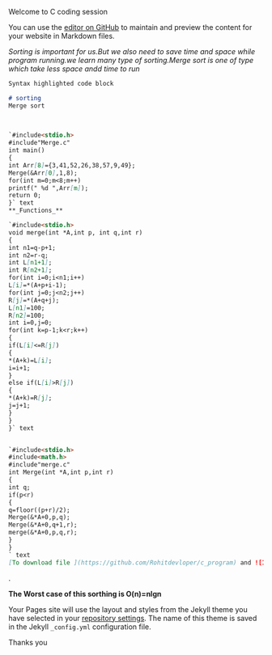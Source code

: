  Welcome to  C coding session

You can use the [editor on GitHub](https://github.com/Rohitdevloper/c_program/edit/gh-pages/index.md) to maintain and preview the content for your website in Markdown files.

 _Sorting is important for us.But we also need to save time and space while program running.we learn many type of sorting.Merge sort is one of type which take less space andd time to run_

```markdown
Syntax highlighted code block

# sorting
Merge sort
 

 
`#include<stdio.h>
#include"Merge.c"
int main()
{ 
int Arr[8]={3,41,52,26,38,57,9,49};
Merge(&Arr[0],1,8);
for(int m=0;m<8;m++)
printf(" %d ",Arr[m]);
return 0;
}` text
**_Functions_**

`#include<stdio.h>
void merge(int *A,int p, int q,int r)
{
int n1=q-p+1;
int n2=r-q;
int L[n1+1];
int R[n2+1];
for(int i=0;i<n1;i++)
L[i]=*(A+p+i-1);
for(int j=0;j<n2;j++)
R[j]=*(A+q+j);
L[n1]=100;
R[n2]=100;
int i=0,j=0;
for(int k=p-1;k<r;k++)
{
if(L[i]<=R[j])
{
*(A+k)=L[i];
i=i+1;
}
else if(L[i]>R[j]) 
{
*(A+k)=R[j];
j=j+1;
}
}
}` text


`#include<stdio.h>
#include<math.h>
#include"merge.c"
int Merge(int *A,int p,int r)
{
int q;
if(p<r)
{
q=floor((p+r)/2);
Merge(&*A+0,p,q);
Merge(&*A+0,q+1,r);
merge(&*A+0,p,q,r);
}
}
` text
[To download file ](https://github.com/Rohitdevloper/c_program) and ![Image](src)
```

.

**The Worst case of this sorthing is O(n)=nlgn**

Your Pages site will use the layout and styles from the Jekyll theme you have selected in your [repository settings](https://github.com/Rohitdevloper/c_program/settings). The name of this theme is saved in the Jekyll `_config.yml` configuration file.
 
 Thanks you
